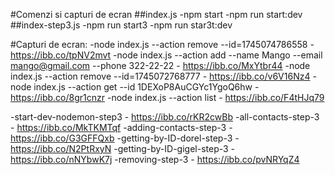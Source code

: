#Comenzi si capturi de ecran
##index.js
    -npm start
    -npm run start:dev
##index-step3.js
    -npm run start3
    -npm run star3t:dev

#Capturi de ecran:
  -node index.js --action remove --id=1745074786558  -  https://ibb.co/tpNV2mvt
  -node index.js --action add --name Mango --email mango@gmail.com --phone 322-22-22  -  https://ibb.co/MxYtbr44
  -node index.js --action remove --id=1745072768777  -  https://ibb.co/v6V16Nz4
  -node index.js --action get --id 1DEXoP8AuCGYc1YgoQ6hw - https://ibb.co/8gr1cnzr
  -node index.js --action list  -  https://ibb.co/F4tHJq79
  
  -start-dev-nodemon-step3  -  https://ibb.co/rKR2cwBb
  -all-contacts-step-3  -  https://ibb.co/MkTKMTqf
  -adding-contacts-step-3  -  https://ibb.co/G3GFFQxb
  -getting-by-ID-dorel-step-3  -  https://ibb.co/N2PtRxyN
  -getting-by-ID-gigel-step-3  -  https://ibb.co/nNYbwK7j
  -removing-step-3  -  https://ibb.co/pvNRYqZ4
